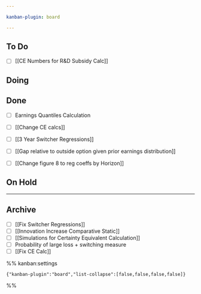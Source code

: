 ```yaml
---

kanban-plugin: board

---
```


## To Do

- [ ] [[CE Numbers for R&D Subsidy Calc]]


## Doing



## Done

- [ ] Earnings Quantiles Calculation
- [ ] [[Change CE calcs]]
- [ ] [[3 Year Switcher Regressions]]
- [ ] [[Gap relative to outside option given prior earnings distribution]]
- [ ] [[Change figure 8 to reg coeffs by Horizon]]


## On Hold



***

## Archive

- [ ] [[Fix Switcher Regressions]]
- [ ] [[Innovation Increase Comparative Static]]
- [ ] [[Simulations for Certainty Equivalent Calculation]]
- [ ] Probability of large loss + switching measure
- [ ] [[Fix CE Calc]]

%% kanban:settings
```
{"kanban-plugin":"board","list-collapse":[false,false,false,false]}
```
%%